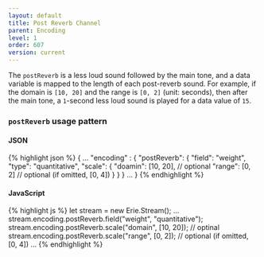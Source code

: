```yaml
---
layout: default
title: Post Reverb Channel
parent: Encoding
level: 1
order: 607
version: current
---
```


The `postReverb` is a less loud sound followed by the main tone, and a data variable is mapped to the length of each post-reverb sound.
For example, if the domain is `[10, 20]` and the range is `[0, 2]` (unit: seconds),
then after the main tone, a `1`-second less loud sound is played for a data value of `15`.

### `postReverb` usage pattern

<code-groups>
<code-group>
<h4>JSON</h4>
{% highlight json %}
{
  ...
  "encoding" : {
    "postReverb": {
      "field": "weight",
      "type": "quantitative",
      "scale": {
        "doamin": [10, 20], // optional
        "range": [0, 2] // optional (if omitted, [0, 4])
      }
    }
  }
  ...
}
{% endhighlight %}
</code-group>
<code-group>
<h4>JavaScript</h4>
{% highlight js %}
let stream = new Erie.Stream();
...
stream.encoding.postReverb.field("weight", "quantitative");
stream.encoding.postReverb.scale("domain", [10, 20]); // optinal
stream.encoding.postReverb.scale("range", [0, 2]); // optional  (if omitted, [0, 4])
...
{% endhighlight %}
</code-group>
</code-groups>

<!-- todo: example -->